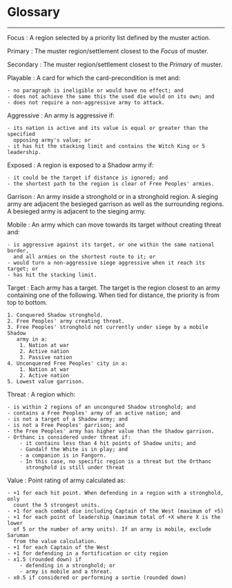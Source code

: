# Glossary

---

Focus
: A region selected by a priority list defined by the muster action.

Primary
: The muster region/settlement closest to the *Focus* of muster.

Secondary
: The muster region/settlement closest to the *Primary* of muster.

Playable
: A card for which the card-precondition is met and:

	- no paragraph is ineligible or would have no effect; and
	- does not achieve the same this the used die would on its own; and
	- does not require a non-aggressive army to attack.

Aggressive
: An army is aggressive if:

	- its nation is active and its value is equal or greater than the specified
	  opposing army's value; or
	- it has hit the stacking limit and contains the Witch King or 5 leadership.

Exposed
: A region is exposed to a Shadow army if:

	- it could be the target if distance is ignored; and
	- the shortest path to the region is clear of Free Peoples' armies.


Garrison
: An army inside a stronghold or in a stronghold region. A sieging army are
adjacent the besieged garrison as well as the surrounding regions. A besieged
army is adjacent to the sieging army.


Mobile
: An army which can move towards its target without creating threat and:

	- is aggressive against its target, or one within the same national border,
	  and all armies on the shortest route to it; or
	- would turn a non-aggressive siege aggressive when it reach its target; or
	- has hit the stacking limit.


Target
: Each army has a target. The target is the region closest to an army containing
one of the following. When tied for distance, the priority is from top to
bottom.

	1. Conquered Shadow stronghold.
	2. Free Peoples' army creating threat.
	3. Free Peoples' stronghold not currently under siege by a mobile Shadow
	   army in a:
		1. Nation at war
		2. Active nation
		3. Passive nation
	4. Unconquered Free Peoples' city in a:
		1. Nation at war
		2. Active nation
	5. Lowest value garrison.


Threat
: A region which:

	- is within 2 regions of an unconqured Shadow stronghold; and
	- contains a Free Peoples' army of an active nation; and
	- is not a target of a Shadow army; and
	- is not a Free Peoples' garrison; and
	- the Free Peoples' army has higher value than the Shadow garrison.
	- Orthanc is considered under threat if:
		- it contains less than 4 hit points of Shadow units; and
		- Gandalf the White is in play; and
		- a companion is in Fangorn.
		- In this case, no specific region is a threat but the Orthanc
		  stronghold is still under threat


Value
: Point rating of army calculated as:

	- +1 for each hit point. When defending in a region with a stronghold, only
	  count the 5 strongest units.
	- +1 for each combat die including Captain of the West (maximum of +5)
	- +1 for each point of leadership (maximum total of +X where X is the lower
	  of 5 or the number of army units). If an army is mobile, exclude Saruman
	  from the value calculation.
	- +1 for each Captain of the West
	- +1 for defending in a fortification or city region
	- x1.5 (rounded down) if
		- defending in a stronghold; or
		- army is mobile and a threat.
	- x0.5 if considered or performing a sortie (rounded down)
